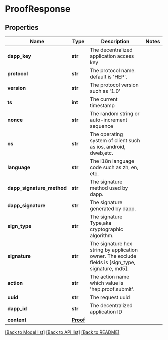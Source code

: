# ProofResponse

## Properties
Name | Type | Description | Notes
------------ | ------------- | ------------- | -------------
**dapp_key** | **str** | The decentralized application access key | 
**protocol** | **str** | The protocol name. default is &#39;HEP&#39;. | 
**version** | **str** | The protocol version such as &#39;1.0&#39; | 
**ts** | **int** | The current timestamp | 
**nonce** | **str** | The random string or auto-increment sequence | 
**os** | **str** | The operating system of client such as ios, android, dweb,etc. | 
**language** | **str** | The i18n language code such as zh, en, etc. | 
**dapp_signature_method** | **str** | The signature method used by dapp. | 
**dapp_signature** | **str** | The signature generated by dapp. | 
**sign_type** | **str** | The signature Type,aka cryptographic algorithm. | 
**signature** | **str** | The signature hex string by application owner. The exclude fields is [sign_type, signature, md5]. | 
**action** | **str** | The action name which value is &#39;hep.proof.submit&#39;. | 
**uuid** | **str** | The request uuid | 
**dapp_id** | **str** | The decentralized application ID | 
**content** | [**Proof**](Proof.md) |  | 

[[Back to Model list]](../README.md#documentation-for-models) [[Back to API list]](../README.md#documentation-for-api-endpoints) [[Back to README]](../README.md)


